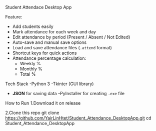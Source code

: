 Student Attendace Desktop App

Feature:
- Add students easily
- Mark attendance for each week and day
- Edit attendance by period (Present / Absent / Not Edited)
- Auto-save and manual save options
- Load and save attendance files (`.attend` format)
- Shortcut keys for quick actions
- Attendance percentage calculation:
  - Weekly %
  - Monthly %
  - Total %
 
Tech Stack
-Python 3
-Tkinter (GUI library)
- **JSON** for saving data
-PyInstaller for creating `.exe` file

How to Run
1.Download it on release

2.Clone this repo
git clone https://github.com/YairLinHtet/Student_Attendance_DesktopApp.git
cd Student_Attendance_DesktopApp
